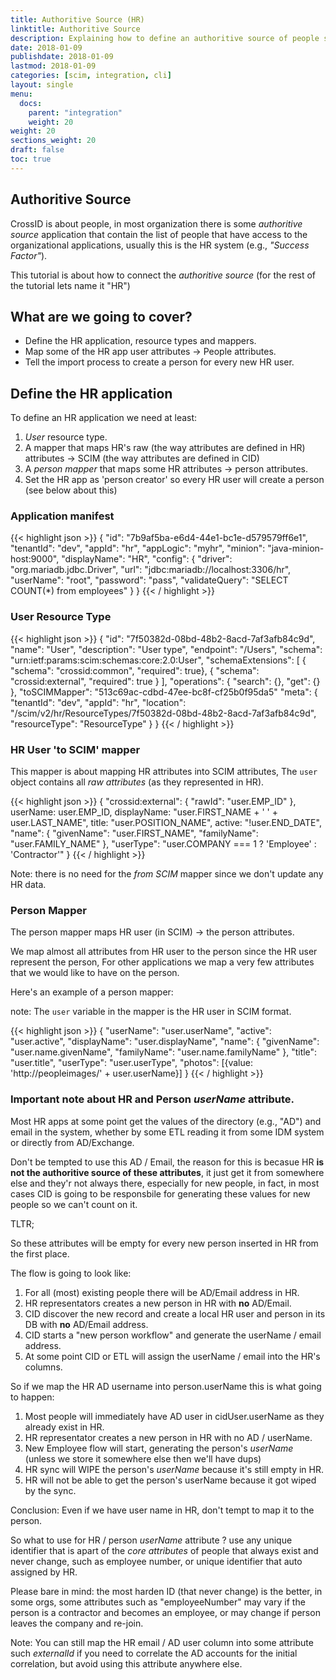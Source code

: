 ```yaml
---
title: Authoritive Source (HR)
linktitle: Authoritive Source
description: Explaining how to define an authoritive source of people such HR system
date: 2018-01-09
publishdate: 2018-01-09
lastmod: 2018-01-09
categories: [scim, integration, cli]
layout: single
menu:
  docs:
    parent: "integration"
    weight: 20
weight: 20
sections_weight: 20
draft: false
toc: true
---
```


## Authoritive Source

CrossID is about people, in most organization there is some _authoritive source_ application that contain the list of people
that have access to the organizational applications, usually this is the HR system (e.g., _"Success Factor"_).

This tutorial is about how to connect the _authoritive source_ (for the rest of the tutorial lets name it "HR")

## What are we going to cover?

- Define the HR application, resource types and mappers.
- Map some of the HR app user attributes -> People attributes.
- Tell the import process to create a person for every new HR user.

## Define the HR application

To define an HR application we need at least:

1. _User_ resource type.
1. A mapper that maps HR's raw (the way attributes are defined in HR) attributes -> SCIM (the way attributes are defined in CID)
1. A _person mapper_ that maps some HR attributes -> person attributes.
1. Set the HR app as 'person creator' so every HR user will create a person (see below about this)

### Application manifest

{{< highlight json >}}
{
  "id": "7b9af5ba-e6d4-44e1-bc1e-d579579ff6e1",
  "tenantId": "dev",
  "appId": "hr",
  "appLogic": "myhr",
  "minion": "java-minion-host:9000",
  "displayName": "HR",
  "config": {
    "driver": "org.mariadb.jdbc.Driver",
    "url": "jdbc:mariadb://localhost:3306/hr",
    "userName": "root",
    "password": "pass",
    "validateQuery": "SELECT COUNT(*) from employees"
  }
}
{{< / highlight >}}


### User Resource Type

{{< highlight json >}}
{
  "id": "7f50382d-08bd-48b2-8acd-7af3afb84c9d",
  "name": "User",
  "description": "User type",
  "endpoint": "/Users",
  "schema": "urn:ietf:params:scim:schemas:core:2.0:User",
  "schemaExtensions": [
    { "schema": "crossid:common", "required": true},
    { "schema": "crossid:external", "required": true }
  ],
  "operations": {
    "search": {},
    "get": {}
  },
  "toSCIMMapper": "513c69ac-cdbd-47ee-bc8f-cf25b0f95da5"
  "meta": {
    "tenantId": "dev",
    "appId": "hr",
    "location": "/scim/v2/hr/ResourceTypes/7f50382d-08bd-48b2-8acd-7af3afb84c9d",
    "resourceType": "ResourceType"
  }
}
{{< / highlight >}}

### HR User 'to SCIM' mapper

This mapper is about mapping HR attributes into SCIM attributes,
The `user` object contains all _raw attributes_ (as they represented in HR).

{{< highlight json >}}
{
	"crossid:external": {
		"rawId": "user.EMP_ID"
	},
	userName: user.EMP_ID,
	displayName: "user.FIRST_NAME + ' ' + user.LAST_NAME",
	title: "user.POSITION_NAME",
	active: "!user.END_DATE",
	"name": {
		"givenName": "user.FIRST_NAME",
		"familyName": "user.FAMILY_NAME"
	},
	"userType": "user.COMPANY === 1 ? 'Employee' : 'Contractor'"
}
{{< / highlight >}}

Note: there is no need for the _from SCIM_ mapper since we don't update any HR data.


### Person Mapper

The person mapper maps HR user (in SCIM) -> the person attributes.

We map almost all attributes from HR user to the person since the HR user represent the person,
For other applications we map a very few attributes that we would like to have on the person.

Here's an example of a person mapper:

note: The `user` variable in the mapper is the HR user in SCIM format.

{{< highlight json >}}
{
	"userName": "user.userName",
	"active": "user.active",
	"displayName": "user.displayName",
	"name": {
		"givenName": "user.name.givenName",
		"familyName": "user.name.familyName"
	},
	"title": "user.title",
	"userType": "user.userType",
	"photos": [{value: 'http://peopleimages/' + user.userName}]
}
{{< / highlight >}}

### Important note about HR and Person _userName_ attribute.

Most HR apps at some point get the values of the directory (e.g., "AD") and email in the system, whether by some ETL reading it from some IDM system or directly from AD/Exchange.

Don't be tempted to use this AD / Email, the reason for this is becasue HR **is not the authoritive source of these attributes**, it just get it from somewhere else and
they'r not always there, especially for new people, in fact, in most cases CID is going to be responsbile for generating these values for new people so we can't
count on it.

TLTR;

So these attributes will be empty for every new person inserted in HR from the first place.

The flow is going to look like:

1. For all (most) existing people there will be AD/Email address in HR.
1. HR representators creates a new person in HR with **no** AD/Email.
1. CID discover the new record and create a local HR user and person in its DB with **no** AD/Email address.
1. CID starts a "new person workflow" and generate the userName / email address.
1. At some point CID or ETL will assign the userName / email into the HR's columns.

So if we map the HR AD username into person.userName this is what going to happen:

1. Most people will immediately have AD user in cidUser.userName as they already exist in HR.
1. HR representator creates a new person in HR with no AD / userName.
1. New Employee flow will start, generating the person's _userName_ (unless we store it somewhere else then we'll have dups)
1. HR sync will WIPE the person's _userName_ because it's still empty in HR.
1. HR will not be able to get the person's userName because it got wiped by the sync.

Conclusion: Even if we have user name in HR, don't tempt to map it to the person.

So what to use for HR / person _userName_ attribute ? use any unique identifier that is apart of the _core attributes_ of people that always exist and never change, such as employee number, or unique identifier that auto assigned by HR.

Please bare in mind: the most harden ID (that never change) is the better, in some orgs, some attributes such as "employeeNumber" may vary if the person is a contractor and becomes an employee, or may change if person leaves the company and re-join.

Note: You can still map the HR email / AD user column into some attribute such _externalId_ if you need to correlate the AD accounts for the initial correlation, but avoid using this attribute anywhere else.
